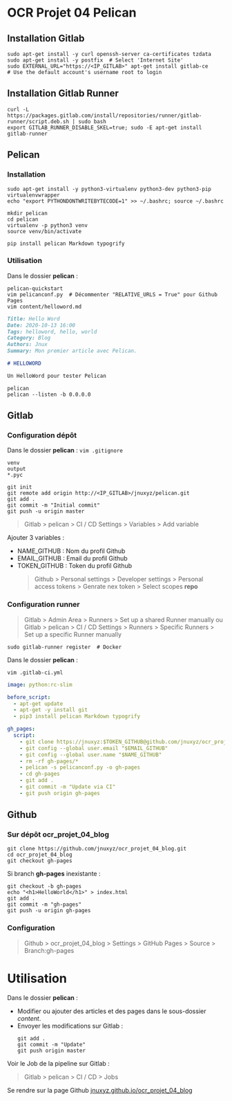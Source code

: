 # OCR Projet 04 Pelican

## Installation Gitlab

```shell
sudo apt-get install -y curl openssh-server ca-certificates tzdata
sudo apt-get install -y postfix  # Select 'Internet Site'
sudo EXTERNAL_URL="https://<IP_GITLAB>" apt-get install gitlab-ce
# Use the default account's username root to login
```

## Installation Gitlab Runner

```shell
curl -L https://packages.gitlab.com/install/repositories/runner/gitlab-runner/script.deb.sh | sudo bash
export GITLAB_RUNNER_DISABLE_SKEL=true; sudo -E apt-get install gitlab-runner
```

## Pelican

### Installation

```shell
sudo apt-get install -y python3-virtualenv python3-dev python3-pip virtualenvwrapper
echo "export PYTHONDONTWRITEBYTECODE=1" >> ~/.bashrc; source ~/.bashrc

mkdir pelican
cd pelican
virtualenv -p python3 venv
source venv/bin/activate

pip install pelican Markdown typogrify
```

### Utilisation

Dans le dossier **pelican** :
```shell
pelican-quickstart
vim pelicanconf.py  # Décommenter "RELATIVE_URLS = True" pour Github Pages
vim content/helloword.md
```
```markdown
Title: Hello Word
Date: 2020-10-13 16:00
Tags: helloword, hello, world
Category: Blog
Authors: Jnux
Summary: Mon premier article avec Pelican.

# HELLOWORD

Un HelloWord pour tester Pelican
```

```shell
pelican
pelican --listen -b 0.0.0.0
```

## Gitlab

### Configuration dépôt

Dans le dossier **pelican** :
`vim .gitignore `
```shell
venv
output
*.pyc
```

```shell
git init
git remote add origin http://<IP_GITLAB>/jnuxyz/pelican.git
git add .
git commit -m "Initial commit"
git push -u origin master
```

> Gitlab > pelican > CI / CD Settings > Variables > Add variable

Ajouter 3 variables :
- NAME_GITHUB  : Nom du profil Github
- EMAIL_GITHUB : Email du profil Github
- TOKEN_GITHUB : Token du profil Github
  > Github > Personal settings > Developer settings > Personal access tokens > Genrate nex token > Select scopes **repo**


### Configuration runner

> Gitlab > Admin Area > Runners > Set up a shared Runner manually
ou
> Gitlab > pelican > CI / CD Settings > Runners > Specific Runners > Set up a specific Runner manually

```shell
sudo gitlab-runner register  # Docker
```

Dans le dossier **pelican** :
```shell
vim .gitlab-ci.yml
```
```yaml
image: python:rc-slim

before_script:
  - apt-get update
  - apt-get -y install git
  - pip3 install pelican Markdown typogrify

gh_pages:
  script:
    - git clone https://jnuxyz:$TOKEN_GITHUB@github.com/jnuxyz/ocr_projet_04_blog.git --branch=gh-pages gh-pages
    - git config --global user.email "$EMAIL_GITHUB"
    - git config --global user.name "$NAME_GITHUB"
    - rm -rf gh-pages/*
    - pelican -s pelicanconf.py -o gh-pages
    - cd gh-pages
    - git add .
    - git commit -m "Update via CI"
    - git push origin gh-pages
```

## Github

### Sur dépôt **ocr_projet_04_blog**

```shell
git clone https://github.com/jnuxyz/ocr_projet_04_blog.git
cd ocr_projet_04_blog
git checkout gh-pages
```

Si branch **gh-pages** inexistante :

  ```shell
  git checkout -b gh-pages
  echo "<h1>HelloWorld</h1>" > index.html
  git add . 
  git commit -m "gh-pages"  
  git push -u origin gh-pages
  ```

### Configuration 
  > Github > ocr_projet_04_blog > Settings > GitHub Pages > Source > Branch:gh-pages


# Utilisation

Dans le dossier **pelican** :
  - Modifier ou ajouter des articles et des pages dans le sous-dossier *content*.
  - Envoyer les modifications sur Gitlab :
    ```shell
    git add .
    git commit -m "Update"
    git push origin master
    ```

Voir le Job de la pipeline sur Gitlab :
  > Gitlab > pelican > CI / CD > Jobs    
    
Se rendre sur la page Github [jnuxyz.github.io/ocr_projet_04_blog](https://jnuxyz.github.io/ocr_projet_04_blog/)
